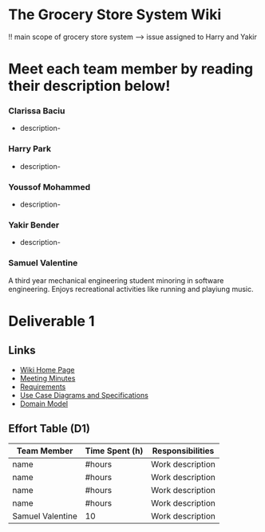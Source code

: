 # The Grocery Store System Wiki
!! main scope of grocery store system --> issue assigned to Harry and Yakir

# Meet each team member by reading their description below!

### Clarissa Baciu
- description-

### Harry Park
- description-

### Youssof Mohammed
- description-

### Yakir Bender
- description-

### Samuel Valentine
A third year mechanical engineering student minoring in software engineering. Enjoys recreational activities like running and playiung music.

# Deliverable 1
## Links
* [Wiki Home Page](https://github.com/McGill-ECSE321-Winter2022/project-group-group-14/wiki)
* [Meeting Minutes](https://github.com/McGill-ECSE321-Winter2022/project-group-group-14/wiki/Sprint-1-Meeting-Minutes)
* [Requirements](https://github.com/McGill-ECSE321-Winter2022/project-group-group-14/wiki/Requirements)   
* [Use Case Diagrams and Specifications](https://github.com/McGill-ECSE321-Winter2022/project-group-group-14/wiki/Use-Case-Diagrams-and-Specifications)   
* [Domain Model](https://github.com/McGill-ECSE321-Winter2022/project-group-group-14/wiki/Domain-Model)   

## Effort Table (D1)
| Team Member | Time Spent (h) | Responsibilities | 
| --- | --- | --- |
| name | #hours | Work description |
| name | #hours | Work description |
| name | #hours | Work description |
| name | #hours | Work description |
| Samuel Valentine | 10 | Work description |
